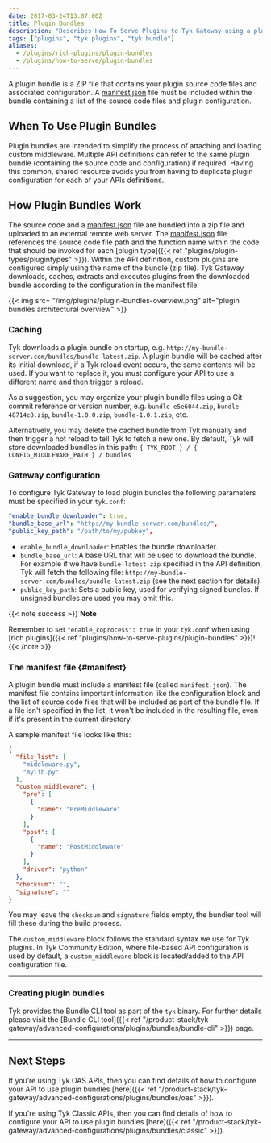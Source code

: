 ```yaml
---
date: 2017-03-24T13:07:00Z
title: Plugin Bundles
description: "Describes How To Serve Plugins to Tyk Gateway using a plugin server"
tags: ["plugins", "tyk plugins", "tyk bundle"]
aliases:
  - /plugins/rich-plugins/plugin-bundles
  - /plugins/how-to-serve/plugin-bundles
---
```


A plugin bundle is a ZIP file that contains your plugin source code files and associated configuration. A [manifest.json](#manifest) file must be included within the bundle containing a list of the source code files and plugin configuration. 

## When To Use Plugin Bundles

Plugin bundles are intended to simplify the process of attaching and loading custom middleware. Multiple API definitions can refer to the same plugin bundle (containing the source code and configuration) if required. Having this common, shared resource avoids you from having to duplicate plugin configuration for each of your APIs definitions. 

## How Plugin Bundles Work

The source code and a [manifest.json](#manifest) file are bundled into a zip file and uploaded to an external remote web server. The [manifest.json](#manifest) file references the source code file path and the function name within the code that should be invoked for each [plugin type]({{< ref "plugins/plugin-types/plugintypes" >}}). Within the API definition, custom plugins are configured simply using the name of the bundle (zip file). Tyk Gateway downloads, caches, extracts and executes plugins from the downloaded bundle according to the configuration in the manifest file. 

{{< img src= "/img/plugins/plugin-bundles-overview.png" alt="plugin bundles architectural overview" >}}

### Caching

Tyk downloads a plugin bundle on startup, e.g. `http://my-bundle-server.com/bundles/bundle-latest.zip`. A plugin bundle will be cached after its initial download, if a Tyk reload event occurs, the same contents will be used. If you want to replace it, you must configure your API to use a different name and then trigger a reload.

As a suggestion, you may organize your plugin bundle files using a Git commit reference or version number, e.g. `bundle-e5e6044.zip`, `bundle-48714c8.zip`, `bundle-1.0.0.zip`, `bundle-1.0.1.zip`, etc.

Alternatively, you may delete the cached bundle from Tyk manually and then trigger a hot reload to tell Tyk to fetch a new one.  By default, Tyk will store downloaded bundles in this path:
`{ TYK_ROOT } / { CONFIG_MIDDLEWARE_PATH } / bundles`

### Gateway configuration

To configure Tyk Gateway to load plugin bundles the following parameters must be specified in your `tyk.conf`:

```yaml
"enable_bundle_downloader": true,
"bundle_base_url": "http://my-bundle-server.com/bundles/",
"public_key_path": "/path/to/my/pubkey",
```

- `enable_bundle_downloader`: Enables the bundle downloader.
- `bundle_base_url`: A base URL that will be used to download the bundle. For example if we have `bundle-latest.zip` specified in the API definition, Tyk will fetch the following file: `http://my-bundle-server.com/bundles/bundle-latest.zip` (see the next section for details).
-  `public_key_path`: Sets a public key, used for verifying signed bundles. If unsigned bundles are used you may omit this.

{{< note success >}}
**Note**  

Remember to set `"enable_coprocess": true` in your `tyk.conf` when using [rich plugins]({{< ref "plugins/how-to-serve-plugins/plugin-bundles" >}})!
{{< /note >}}

### The manifest file {#manifest}

A plugin bundle must include a manifest file (called `manifest.json`). The manifest file contains important information like the configuration block and the list of source code files that will be included as part of the bundle file. If a file isn't specified in the list, it won't be included in the resulting file, even if it's present in the current directory.

A sample manifest file looks like this:

```json
{
  "file_list": [
    "middleware.py",
    "mylib.py"
  ],
  "custom_middleware": {
    "pre": [
      {
        "name": "PreMiddleware"
      }
    ],
    "post": [
      {
        "name": "PostMiddleware"
      }
    ],
    "driver": "python"
  },
  "checksum": "",
  "signature": ""
}
```

You may leave the `checksum` and `signature` fields empty, the bundler tool will fill these during the build process.

The `custom_middleware` block follows the standard syntax we use for Tyk plugins. In Tyk Community Edition, where file-based API configuration is used by default, a `custom_middleware` block is located/added to the API configuration file.

---

### Creating plugin bundles

Tyk provides the Bundle CLI tool as part of the `tyk` binary. For further details please visit the [Bundle CLI tool]({{< ref "/product-stack/tyk-gateway/advanced-configurations/plugins/bundles/bundle-cli" >}}) page.

---

## Next Steps

If you’re using Tyk OAS APIs, then you can find details of how to configure your API to use plugin bundles [here]({{< ref "/product-stack/tyk-gateway/advanced-configurations/plugins/bundles/oas" >}}).

If you're using Tyk Classic APIs, then you can find details of how to configure your API to use plugin bundles [here]({{< ref "/product-stack/tyk-gateway/advanced-configurations/plugins/bundles/classic" >}}).